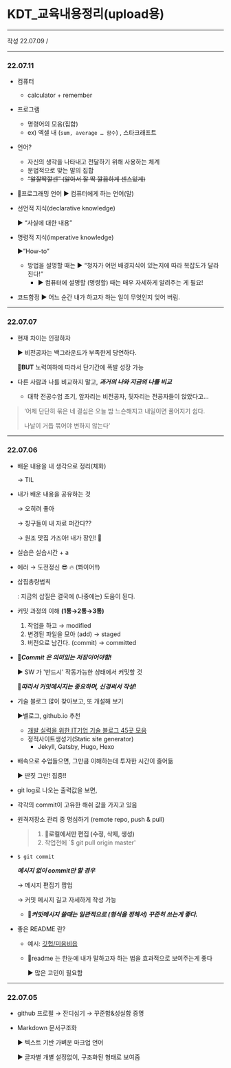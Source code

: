 # KDT_교육내용정리(upload용)

---

작성 22.07.09 / 

---

### 22.07.11

- 컴퓨터
  - calculator + remember
- 프로그램
  - 명령어의 모음(집합)
  - ex) 엑셀 내 (`sum, average … 함수`) , 스타크래프트
- 언어?
  - 자신의 생각을 나타내고 전달하기 위해 사용하는 체계
  - 문법적으로 맞는 말의 집합
  - ~~“알잘딱깔센” (알아서 잘 딱 깔끔하게 센스있게)~~

- 📌프로그래밍 언어 ▶ 컴퓨터에게 하는 언어(말)

- 선언적 지식(declarative knowledge)

  ▶ “사실에 대한 내용”

- 명령적 지식(imperative knowledge)

  ▶”How-to”

  - 방법을 설명할 때는 ▶ “청자가 어떤 배경지식이 있는지에 따라 복잡도가 달라진다!”
    - ▶ 컴퓨터에 설명할 (명령할) 때는 매우 자세하게 알려주는 게 필요!

- 코드함정 ▶ 어느 순간 내가 하고자 하는 일이 무엇인지 잊어 버림.

---

### 22.07.07

- 현재 차이는 인정하자

  ▶ 비전공자는 백그라운드가 부족한게 당연하다. 

  📌**BUT** 노력여하에 따라서 단기간에 폭발 성장 가능

- 다른 사람과 나를 비교하지 말고, ***과거의 나와 지금의 나를 비교***

  - 대학 전공수업  초기, 앞자리는 비전공자, 뒷자리는 전공자들이 앉았다고...

>‘어제 단단히 묶은 네 결심은 오늘 밤 느슨해지고 내일이면 풀어지기 쉽다. 
>
>나날이 거듭 묶어야 변하지 않는다’

---



### 22.07.06

- 배운 내용을 내 생각으로 정리(체화)

  → TIL

- 내가 배운 내용을 공유하는 것

  → 오히려 좋아

  → 칭구들이 내 자료 퍼간다??

  → 원조 맛집 가즈아! 내가 장인! 🤞

- 실습은 실습시간 + a

- 에러 → 도전정신 😎 🔥 (뽜이어!!)

- 삽집총량법칙

  : 지금의 삽질은 결국에 (나중에는) 도움이 된다.

- 커밋 과정의 이해 **(1통→2통→3통)**

  1. 작업을 하고 → modified
  2. 변경된 파일을 모아 (add) → staged
  3. 버전으로 남긴다. (commit) → committed

- 📌***Commit 은 의미있는 저장이어야함!***

  ▶ SW 가 '반드시' 작동가능한 상태에서 커밋할 것

  📌***따라서 커밋메시지는 중요하며, 신경써서 작성!***

  

- 기술 블로그 많이 찾아보고, 또 개설해 보기

  ▶벨로그, github.io 추천

  - [개발 실력을 위한 IT기업 기술 블로그 45곳 모음](https://brunch.co.kr/@sicle-official/35)
  - 정적사이트생성기(Static site generator)
    - Jekyll, Gatsby, Hugo, Hexo

- 배속으로 수업들으면, 그만큼 이해하는데 투자한 시간이 줄어듦

  ▶ 딴짓 그만! 집중!!

- git log로 나오는 출력값을 보면, 

- 각각의 commit이 고유한 해쉬 값을 가지고 있음

- 원격저장소 관리 중 명심하기 (remote repo, push & pull)

  > 1. 📌**로컬에서만 편집 (수정, 삭제, 생성)**
  > 2. 작업전에 `$ git pull origin master'

- `$ git commit`

  ***메시지 없이 commit만 할 경우***

  → 메시지 편집기 팝업

  → 커밋 메시지 길고 자세하게 작성 가능

  - 📌***커밋메시지 쓸때는 일관적으로 (형식을 정해서) 꾸준히 쓰는게 좋다.***

- 좋은 README 란?

  - 예시: [깃헙/미음비읍](https://github.com/ejolie/miumbieub)

  - 📌readme 는 한눈에 내가 말하고자 하는 법을 효과적으로 보여주는게 좋다

    ▶ 많은 고민이 필요함
    

---

### 22.07.05

- github 프로필 → 잔디심기 → 꾸준함&성실함 증명

- Markdown 문서구조화

  ▶ 텍스트 기반 가벼운 마크업 언어

  ▶ 글자별 개별 설정없이, 구조화된 형태로 보여줌 

  

